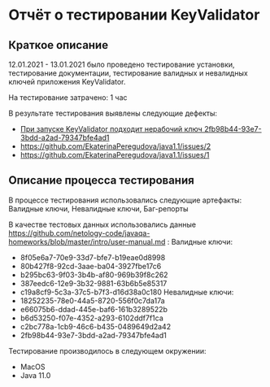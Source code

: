 # Отчёт о тестировании KeyValidator
 ## Краткое описание

12.01.2021 - 13.01.2021 было проведено тестирование установки, тестирование документации, тестирование валидных и невалидных ключей приложения KeyValidator.

На тестирование затрачено: 1 час

В результате тестирования выявлены следующие дефекты:
*	[При запуске KeyValidator подходит нерабочий ключ 2fb98b44-93e7-3bdd-a2ad-79347bfe4ad1](https://github.com/EkaterinaPeregudova/java1.1/issues/3)
*	https://github.com/EkaterinaPeregudova/java1.1/issues/2
*	https://github.com/EkaterinaPeregudova/java1.1/issues/1

 ## Описание процесса тестирования

В процессе тестирования использовались следующие артефакты:
Валидные ключи, Невалидные ключи, Баг-репорты


В качестве тестовых данных использовались данные https://github.com/netology-code/javaqa-homeworks/blob/master/intro/user-manual.md :
Валидные ключи:
*	8f05e6a7-70e9-33d7-bfe7-b19eae0d8998
*	80b427f8-92cd-3aae-ba04-3927fbe17c6
*	b295bc63-9f03-3b4b-af80-969b39f8c262
*	387eedc6-12e9-3b32-9881-63b6b5e85317
*	c19a8cf9-5c3a-37c5-b7f3-d16d38a0c180
Невалидные ключи:
*	18252235-78e0-44a5-8720-556f0c7da17a
*	e66075b6-ddad-445e-baf6-161b3289522b
*	b6d53250-f07e-4352-a293-6102ddf7f1ca
*	c2bc778a-1cb9-46c6-b435-0489649d2a42
*	2fb98b44-93e7-3bdd-a2ad-79347bfe4ad1

Тестирование производилось в следующем окружении:
*	MacOS
*	Java 11.0

